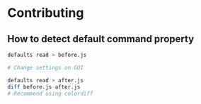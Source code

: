 # Contributing

## How to detect default command property

```bash
defaults read > before.js

# Change settings on GUI

defaults read > after.js
diff before.js after.js
# Recommend using colordiff
```
